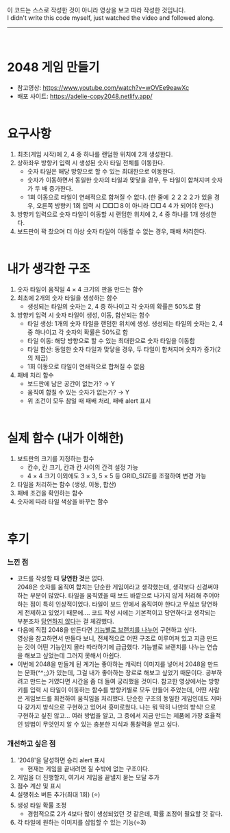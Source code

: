 이 코드는 스스로 작성한 것이 아니라 영상을 보고 따라 작성한 것입니다.  
I didn't write this code myself, just watched the video and followed along.

---
<br />

# 2048 게임 만들기
- 참고영상: https://www.youtube.com/watch?v=wOVEe9eawXc
- 배포 사이트: https://adelie-copy2048.netlify.app/
<br /><br />

# 요구사항
1. 최초(게임 시작)에 2, 4 중 하나를 랜덤한 위치에 2개 생성한다.
1. 상하좌우 방향키 입력 시 생성된 숫자 타일 전체를 이동한다.
    - 숫자 타일은 해당 방향으로 할 수 있는 최대한으로 이동한다.
    - 숫자가 이동하면서 동일한 숫자의 타일과 맞닿을 경우, 두 타일이 합쳐지며 숫자가 두 배 증가한다.
    - 1회 이동으로 타일이 연쇄적으로 합쳐질 수 없다. (한 줄에 ２２２２가 있을 경우, 오른쪽 방향키 1회 입력 시 □□□８이 아니라 □□４４가 되어야 한다.)
1. 방향키 입력으로 숫자 타일이 이동할 시 랜덤한 위치에 2, 4 중 하나를 1개 생성한다.
1. 보드판이 꽉 찼으며 더 이상 숫자 타일이 이동할 수 없는 경우, 패배 처리한다.
<br /><br />

# 내가 생각한 구조
1. 숫자 타일이 움직일 4 × 4 크기의 판을 만드는 함수
1. 최초에 2개의 숫자 타일을 생성하는 함수
    - 생성되는 타일의 숫자는 2, 4 중 하나이고 각 숫자의 확률은 50%로 함
1. 방향키 입력 시 숫자 타일이 생성, 이동, 합산되는 함수
    - 타일 생성: 1개의 숫자 타일을 랜덤한 위치에 생성. 생성되는 타일의 숫자는 2, 4 중 하나이고 각 숫자의 확률은 50%로 함
    - 타일 이동: 해당 방향으로 할 수 있는 최대한으로 숫자 타일을 이동함
    - 타일 합산: 동일한 숫자 타일과 맞닿을 경우, 두 타일이 합쳐지며 숫자가 증가(2의 제곱)
    - 1회 이동으로 타일이 연쇄적으로 합쳐질 수 없음
1. 패배 처리 함수
    - 보드판에 남은 공간이 없는가? → Y
    - 움직여 합칠 수 있는 숫자가 없는가? → Y
    - 위 조건이 모두 참일 때 패배 처리, 패배 alert 표시
<br /><br />

# 실제 함수 (내가 이해한)
1. 보드판의 크기를 지정하는 함수
    - 칸수, 칸 크기, 칸과 칸 사이의 간격 설정 가능
    - 4 × 4 크기 이외에도 3 × 3, 5 × 5 등 GRID_SIZE를 조절하여 변경 가능
1. 타일을 처리하는 함수 (생성, 이동, 합산)
1. 패배 조건을 확인하는 함수
1. 숫자에 따라 타일 색상을 바꾸는 함수
<br /><br />

# 후기
### 느낀 점
- 코드를 작성할 때 **당연한 것**은 없다.  
2048은 숫자를 움직여 합치는 단순한 게임이라고 생각했는데, 생각보다 신경써야 하는 부분이 많았다. 타일을 움직였을 때 보드 바깥으로 나가지 않게 처리해 주어야 하는 점이 특히 인상적이었다. 타일이 보드 안에서 움직여야 한다고 무심코 당연하게 전제하고 있었기 때문에…. 코드 작성 시에는 기본적이고 당연하다고 생각되는 부분조차 <u>당연하지 않다</u>는 걸 체감했다.
- 다음에 직접 2048을 만든다면 <u>기능별로 브랜치를 나누어</u> 구현하고 싶다.  
영상을 참고하면서 만들다 보니, 전체적으로 어떤 구조로 이루어져 있고 지금 만드는 것이 어떤 기능인지 몰라 따라하기에 급급했다. 기능별로 브랜치를 나누는 연습을 해보고 싶었는데 그러지 못해서 아쉽다.
- 이번에 2048을 만들게 된 계기는 좋아하는 캐릭터 이미지를 넣어서 2048을 만드는 문화(^^;;)가 있는데, 그걸 내가 좋아하는 장르로 해보고 싶었기 때문이다. 공부하려고 만드는 거였다면 시간을 좀 더 들여 궁리했을 것이다. 참고한 영상에서는 방향키를 입력 시 타일이 이동하는 함수를 방향키별로 모두 만들어 주었는데, 어떤 사람은 게임보드를 회전하여 움직임을 처리했다. 단순한 구조의 동일한 게임인데도 저마다 갖가지 방식으로 구현하고 있어서 흥미로웠다. 나는 뭐 딱히 나만의 방식! 으로 구현하고 싶진 않고… 여러 방법을 알고, 그 중에서 지금 만드는 제품에 가장 효율적인 방법이 무엇인지 알 수 있는 충분한 지식과 통찰력을 얻고 싶다.

### 개선하고 싶은 점
1. '2048'을 달성하면 승리 alert 표시
    - 현재는 게임을 끝내려면 질 수밖에 없는 구조이다.
1. 게임을 더 진행할지, 여기서 게임을 끝낼지 묻는 모달 추가
1. 점수 계산 및 표시
1. 실행취소 버튼 추가(최대 1회) (⭐)
1. 생성 타일 확률 조정
    - 경험적으로 2가 4보다 많이 생성되었던 것 같은데, 확률 조정이 필요할 것 같다.
1. 각 타일에 원하는 이미지를 삽입할 수 있는 기능(⭐3)